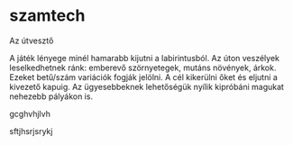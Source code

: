 # szamtech
Az útvesztő

A játék lényege minél hamarabb kijutni a labirintusból. Az úton veszélyek leselkedhetnek ránk: emberevő szörnyetegek, mutáns növények, árkok. Ezeket betű/szám variációk fogják jelölni. A cél kikerülni őket és eljutni a kivezető kapuig. Az ügyesebbeknek lehetőségük nyílik kipróbáni magukat nehezebb pályákon is.

gcghvhjlvh


sftjhsrjsrykj
